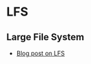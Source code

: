 # LFS

## Large File System

 * [Blog post on LFS](https://kapitel26.github.io/git/2016/04/12/git-lfs.html)